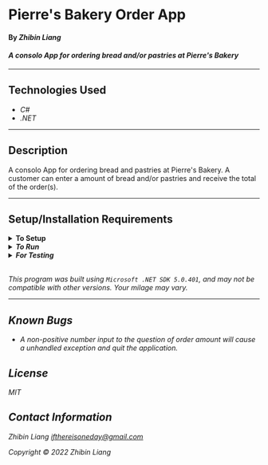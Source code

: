 # Pierre's Bakery Order App

#### By _**Zhibin Liang**_  

#### _A consolo App for ordering bread and/or pastries at Pierre's Bakery_  

---
## Technologies Used

* _C#_
* _.NET_

---
## Description

A consolo App for ordering bread and pastries at Pierre's Bakery. A customer can enter a amount of bread and/or pastries and receive the total of the order(s).

---
## Setup/Installation Requirements

<details>
<summary><strong>To Setup</strong></summary>
<li>Install <em>Microsoft .NET SDK<em></li>
<li>Clone the repo

```sh
$ git clone https://github.com/zbl14/PierreBakery.Solution.git
```
</li>
</details>

<details>
<summary><strong>To Run</strong></summary>
Navigate to  
   <pre>PierreBakery.Solution
   ├── <strong>PierreBakery</strong>
   └── PierreBakery.Tests</pre>

```sh
$ dotnet run
```
</details>

<details>
<summary><strong>For Testing</strong></summary>
Navigate to  
    <pre>PierreBakery.Solution
    ├── PierreBakery
    └── <strong>PierreBakery.Tests</strong></pre>

```sh
$ dotnet restore
```
```sh
$ dotnet test
```

</details>
<br/>

This program was built using *`Microsoft .NET SDK 5.0.401`*, and may not be compatible with other versions. Your milage may vary.

---
## Known Bugs

* A non-positive number input to the question of order amount will cause a unhandled exception and quit the application.

## License
MIT

## Contact Information
Zhibin Liang <ifthereisoneday@gmail.com>

Copyright &copy; 2022 Zhibin Liang